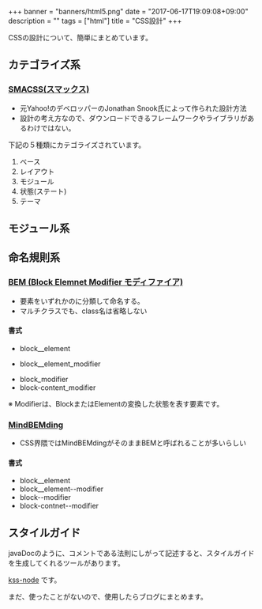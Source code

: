 +++
banner = "banners/html5.png"
date = "2017-06-17T19:09:08+09:00"
description = ""
tags = ["html"]
title = "CSS設計"
+++

CSSの設計について、簡単にまとめています。

<!--more-->

## カテゴライズ系
### [SMACSS(スマックス)](https://smacss.com/)
* 元Yahoo!のデベロッパーのJonathan Snook氏によって作られた設計方法
* 設計の考え方なので、ダウンロードできるフレームワークやライブラリがあるわけではない。

下記の５種類にカテゴライズされています。

1. ベース
2. レイアウト
3. モジュール
4. 状態(ステート)
5. テーマ


## モジュール系



## 命名規則系

### [BEM (Block Elemnet Modifier モディファイア)](https://en.bem.info/methodology/quick-start/)
  * 要素をいずれかのに分類して命名する。
  * マルチクラスでも、class名は省略しない

#### 書式
  * block__element
  - block__element_modifier
  * block_modifier
  * block-content_modifier

※ Modifierは、BlockまたはElementの変換した状態を表す要素です。

### [MindBEMding](https://github.com/manabuyasuda/styleguide/blob/master/how-to-bem.md)
* CSS界隈ではMindBEMdingがそのままBEMと呼ばれることが多いらしい

#### 書式
  * block__element
  * block__element--modifier
  * block--modifier
  * block-contnet--modifier


## スタイルガイド

javaDocのように、コメントである法則にしがって記述すると、スタイルガイドを生成してくれるツールがあります。

 [kss-node](https://github.com/kss-node/kss-node/wiki/Quick-Start-Guide) です。

 まだ、使ったことがないので、使用したらブログにまとめます。
